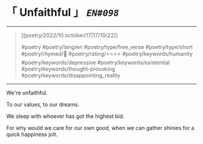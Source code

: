 # &#12300; Unfaithful &#12301; *`EN#098`*

---

> [[poetry/2022/10 october/17|17/10/22]]
> 
> #poetry 
> #poetry/lang/en 
> #poetry/type/free_verse #poetry/type/short 
> #poetry/rhymed/🔴 
> #poetry/rating/⭐⭐⭐⭐ 
> #poetry/keywords/humanity #poetry/keywords/depressive #poetry/keywords/existential #poetry/keywords/thought-provoking #poetry/keywords/disappointing_reality 

---

We're
unfaithful.

To our values,
to our dreams.

We sleep with whoever
has got the highest bid.

For why would we care for our own good,
when we can gather shinies for a quick
happiness jolt.